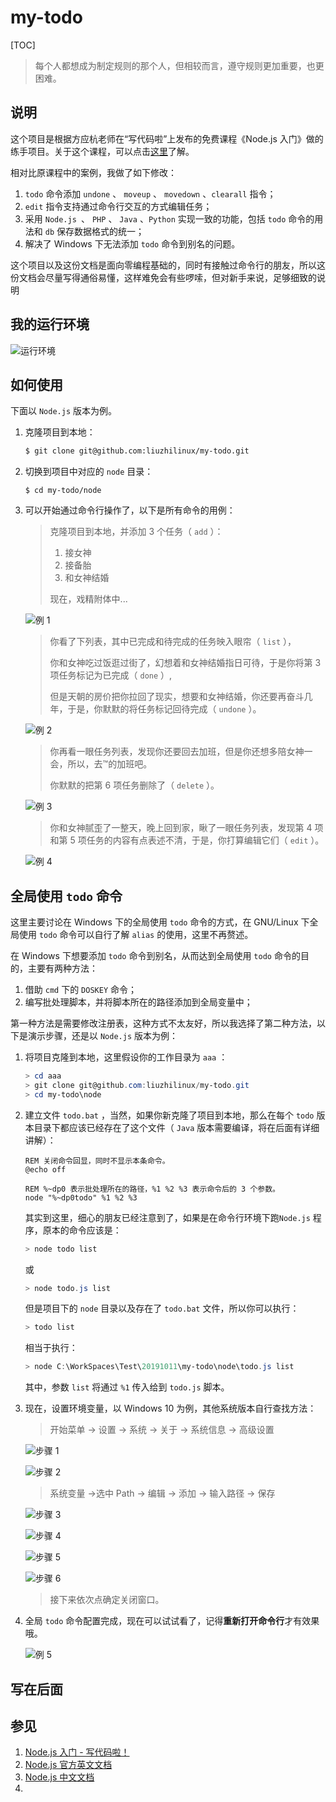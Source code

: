 # my-todo
[TOC]



> 每个人都想成为制定规则的那个人，但相较而言，遵守规则更加重要，也更困难。



## 说明

这个项目是根据方应杭老师在“写代码啦”上发布的免费课程《Node.js 入门》做的练手项目。关于这个课程，可以点击[这里](https://xiedaimala.com/courses/75e749fb-909e-4e10-9212-b6e725a6d35f#/common "Node.js 入门 - 写代码啦！")了解。

相对比原课程中的案例，我做了如下修改：

1. `todo` 命令添加 `undone` 、 `moveup` 、 `movedown` 、`clearall` 指令；
2. `edit` 指令支持通过命令行交互的方式编辑任务；
3. 采用 `Node.js `、 `PHP` 、 `Java` 、`Python` 实现一致的功能，包括 `todo` 命令的用法和 `db` 保存数据格式的统一；
4. 解决了 Windows 下无法添加 `todo` 命令到别名的问题。

这个项目以及这份文档是面向零编程基础的，同时有接触过命令行的朋友，所以这份文档会尽量写得通俗易懂，这样难免会有些啰嗦，但对新手来说，足够细致的说明



## 我的运行环境

![运行环境](_img/env.png)



## 如何使用

下面以 `Node.js` 版本为例。

1. 克隆项目到本地：

   ```bash
   $ git clone git@github.com:liuzhilinux/my-todo.git
   ```

2. 切换到项目中对应的 `node` 目录：

   ```shell
   $ cd my-todo/node
   ```

3. 可以开始通过命令行操作了，以下是所有命令的用例：

   > 克隆项目到本地，并添加 3 个任务（ `add` ）：
   >
   > 1. 接女神
   > 2. 接备胎
   > 3. 和女神结婚
   >
   > 现在，戏精附体中...

   ![例 1](_img/example_1.png)

   >你看了下列表，其中已完成和待完成的任务映入眼帘（ `list` ），
   >
   >你和女神吃过饭逛过街了，幻想着和女神结婚指日可待，于是你将第 3 项任务标记为已完成（ `done` ）,
   >
   >但是天朝的房价把你拉回了现实，想要和女神结婚，你还要再奋斗几年，于是，你默默的将任务标记回待完成（ `undone` ）。

   ![例 2](_img/example_2.png)

   >你再看一眼任务列表，发现你还要回去加班，但是你还想多陪女神一会，所以，去™的加班吧。
   >
   >你默默的把第 6 项任务删除了（ `delete` ）。

   ![例 3](_img/example_3.png)

   >你和女神腻歪了一整天，晚上回到家，瞅了一眼任务列表，发现第 4 项和第 5 项任务的内容有点表述不清，于是，你打算编辑它们（ `edit` ）。

   ![例 4](_img/example_4.png)



## 全局使用 `todo` 命令

这里主要讨论在 Windows 下的全局使用 `todo` 命令的方式，在 GNU/Linux 下全局使用 `todo` 命令可以自行了解 `alias` 的使用，这里不再赘述。

在 Windows 下想要添加 `todo` 命令到别名，从而达到全局使用 `todo` 命令的目的，主要有两种方法：

1. 借助 `cmd` 下的 `DOSKEY` 命令；
2. 编写批处理脚本，并将脚本所在的路径添加到全局变量中；

第一种方法是需要修改注册表，这种方式不太友好，所以我选择了第二种方法，以下是演示步骤，还是以 `Node.js` 版本为例：

1. 将项目克隆到本地，这里假设你的工作目录为 `aaa` ：

   ```powershell
   > cd aaa
   > git clone git@github.com:liuzhilinux/my-todo.git
   > cd my-todo\node
   ```

2. 建立文件 `todo.bat` ，当然，如果你新克隆了项目到本地，那么在每个 `todo` 版本目录下都应该已经存在了这个文件（ `Java` 版本需要编译，将在后面有详细讲解）：

   ```
   REM 关闭命令回显，同时不显示本条命令。
   @echo off
   
   REM %~dp0 表示批处理所在的路径，%1 %2 %3 表示命令后的 3 个参数。
   node "%~dp0todo" %1 %2 %3
   ```

   其实到这里，细心的朋友已经注意到了，如果是在命令行环境下跑`Node.js` 程序，原本的命令应该是：

   ```powershell
   > node todo list
   ```

   或

   ```powershell
   > node todo.js list
   ```

   但是项目下的 `node` 目录以及存在了 `todo.bat` 文件，所以你可以执行：

   ```powershell
   > todo list
   ```

   相当于执行：

   ```powershell
   > node C:\WorkSpaces\Test\20191011\my-todo\node\todo.js list
   ```

   其中，参数 `list` 将通过 `%1` 传入给到 `todo.js` 脚本。

3. 现在，设置环境变量，以 Windows 10 为例，其他系统版本自行查找方法：

   > 开始菜单 -> 设置 -> 系统 -> 关于 -> 系统信息 -> 高级设置

   ![步骤 1](_img/step-1-1.png)

   ![步骤 2](_img/step-1-2.png)

   > 系统变量 ->选中 Path -> 编辑 -> 添加 -> 输入路径 -> 保存

   ![步骤 3](_img/step-1-3.png)

   ![步骤 4](_img/step-1-4.png)

   ![步骤 5](_img/step-1-5.png)

   ![步骤 6](_img/step-1-6.png)

   > 接下来依次点确定关闭窗口。

4. 全局 `todo` 命令配置完成，现在可以试试看了，记得**重新打开命令行**才有效果哦。

   ![例 5](_img/example_5.png)



## 写在后面





## 参见

1. [Node.js 入门 - 写代码啦！](https://xiedaimala.com/courses/75e749fb-909e-4e10-9212-b6e725a6d35f#/common "Node.js 入门 - 写代码啦！")
2. [Node.js 官方英文文档](https://nodejs.org/api/)
3. [Node.js 中文文档](http://nodejs.cn/api/ "API 文档 | Node.js 中文网")
4. 

